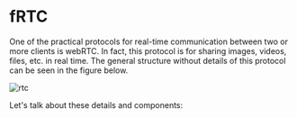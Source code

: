 # fRTC

One of the practical protocols for real-time communication between two or more clients is webRTC. In fact, this protocol is for sharing images, videos, files, etc. in real time. The general structure without details of this protocol can be seen in the figure below.

![rtc](https://github.com/AliiAhmadi/filertc/assets/107758775/6ef9627f-c518-4669-8d71-418bb24bf0d7)

Let's talk about these details and components:
